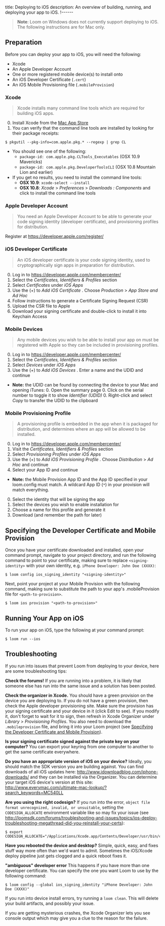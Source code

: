 title: Deploying to iOS
description: An overview of building, running, and deploying your app to iOS.
!------

> **Note**: Loom on Windows does not currently support deploying to iOS. The following instructions are for Mac only.


## Preparation

Before you can deploy your app to iOS, you will need the following:

* Xcode
* An Apple Developer Account
* One or more registered mobile device(s) to install onto
* An iOS Developer Certificate (`.cert`)
* An iOS Mobile Provisioning file (`.mobileProvision`)


### Xcode

> Xcode installs many command line tools which are required for building iOS apps.

0. Install Xcode from the [Mac App Store][xcode-app]
0. You can verify that the command line tools are installed by looking for their package receipts:

```console
$ pkgutil --pkg-info=com.apple.pkg.* --regexp | grep CL
```

* You should see one of the following:
  * `package-id: com.apple.pkg.CLTools_Executables` (OSX 10.9 Mavericks)
  * `package-id: com.apple.pkg.DeveloperToolsCLI` (OSX 10.8 Mountain Lion and earlier)
* If you get no results, you need to install the command line tools:
  * **OSX 10.9**: `xcode-select --install`
  * **OSX 10.8**: _Xcode_ > _Preferences_ > _Downloads : Components_ and click to install the command line tools


### Apple Developer Account

> You need an Apple Developer Account to be able to generate your code signing identity (developer certificate), and provisioning profiles for distribution.

Register at https://developer.apple.com/register/


### iOS Developer Certificate

> An iOS developer certificate is your code signing identity, used to cryptographically sign apps in preparation for distribution.

0. Log in to https://developer.apple.com/membercenter/
0. Select the _Certificates, Identifiers & Profiles_ section
0. Select _Certificates_ under _iOS Apps_
0. Use the (+) to _Add iOS Certificate_ . Choose _Production_ > _App Store and Ad Hoc_
0. Follow instructions to generate a Certificate Signing Request (CSR)
0. Upload the CSR file to Apple
0. Download your signing certificate and double-click to install it into Keychain Access


### Mobile Devices

> Any mobile devices you wish to be able to install your app on must be registered with Apple so they can be included in provisioning profiles.

0. Log in to https://developer.apple.com/membercenter/
0. Select the _Certificates, Identifiers & Profiles_ section
0. Select _Devices_ under _iOS Apps_
0. Use the (+) to _Add iOS Devices_ . Enter a name and the UDID and continue
  * **Note:** the UDID can be found by connecting the device to your Mac and opening iTunes:
     0. Open the summary page
     0. Click on the serial number to toggle it to show _Identifier (UDID)_
     0. Right-click and select _Copy_ to transfer the UDID to the clipboard


### Mobile Provisioning Profile

> A provisioning profile is embedded in the app when it is packaged for distribution, and determines where an app will be allowed to be installed.

0. Log in to https://developer.apple.com/membercenter/
0. Visit the _Certificates, Identifiers & Profiles_ section
0. Select _Provisioning Profiles_ under _iOS Apps_
0. Use the (+) to _Add iOS Provisioning Profile_ . Choose _Distribution_ > _Ad Hoc_ and continue
0. Select your App ID and continue
  * **Note:** the Mobile Provision App ID and the App ID specified in your loom.config must match. A wildcard App ID (`*`) in your provision will match everything.
0. Select the identity that will be signing the app
0. Select the devices you wish to enable installation for
0. Choose a name for this profile and generate it
0. Download (and remember the path for later)


## Specifying the Developer Certificate and Mobile Provision

Once you have your certificate downloaded and installed, open your command prompt, navigate to your project directory, and run the following command to point to your certificate, making sure to replace `<signing-identity>` with your own identity, e.g. `iPhone Developer: John Doe (XXXX)`:

```console
$ loom config ios_signing_identity "<signing-identity>"
```

Next, point your project at your Mobile Provision with the following command, making sure to substitute the path to your app's .mobileProvision file for `<path-to-provision>`.

```console
$ loom ios provision "<path-to-provision>"
```

## Running Your App on iOS

To run your app on iOS, type the following at your command prompt:

```console
$ loom run --ios
```

## Troubleshooting

If you run into issues that prevent Loom from deploying to your device, here are some troubleshooting tips:

**Check the forums!** If you are running into a problem, it is likely that someone else has run into the same issue and a solution has been posted.

**Check the organizer in Xcode.** You should have a green provision on the device you are deploying to. If you do not have a green provision, then check the Apple developer provisioning site. Make sure the provision has your signing certificate and your device in it (click Edit to see). If you modify it, don't forget to wait for it to sign, then refresh in Xcode Organizer under _Library_ > _Provisioning Profiles_. You also need to download the `.mobileprovision` file, and bring it into your Loom project (see [Specifying the Developer Certificate and Mobile Provision](#toc_6)).

**Is your signing certificate signed against the private key on your computer?** You can export your keyring from one computer to another to get the same certificate everywhere.

**Do you have an appropriate version of iOS on your device?** Ideally, you should match the SDK version you are building against. You can find downloads of all iOS updates here: http://www.idownloadblog.com/iphone-downloads/ and they can be installed via the Organizer. You can determine your target iOS device's version at this site: http://www.everymac.com/ultimate-mac-lookup/?search_keywords=MC540LL

**Are you using the right codesign?** If you run into the error, `object file format unrecognized, invalid, or unsuitable`, setting the `CODESIGN_ALLOCATE` environment variable like so may fix your issue (see http://loomsdk.com/forums/troubleshooting-and-issues/topics/ios-deploy-troubleshooting-megathread-did-you-reinstall-your-certs):

```console
$ export CODESIGN_ALLOCATE="/Applications/Xcode.app/Contents/Developer/usr/bin/codesign_allocate"
```

**Have you rebooted the device and desktop?** Simple, quick, easy, and fixes stuff way more often than we'd want to admit. Sometimes the iOS/Xcode deploy pipeline just gets clogged and a quick reboot fixes it.

**"ambiguous" developer error** This happens if you have more than one developer certificate. You can specify the one you want Loom to use by the following command:

```console
$ loom config --global ios_signing_identity "iPhone Developer: John Doe (XXXX)"
```

If you run into device install errors, try running a `loom clean`. This will delete your build artifacts, and possibly your issue.

If you are getting mysterious crashes, the Xcode Organizer lets you see console output which may give you a clue to the reason for the failure.


[xcode-app]: http://itunes.apple.com/us/app/xcode/id497799835?ls=1&mt=12
